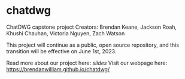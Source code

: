 # chatdwg
ChatDWG capstone project
Creators: Brendan Keane, Jackson Roah, Khushi Chauhan, Victoria Nguyen, Zach Watson

This project will continue as a public, open source repository, and this transition will be effective on June 1st, 2023. 

Read more about our project here: _slides_
Visit our webpage here: https://brendanwilliam.github.io/chatdwg/ 

